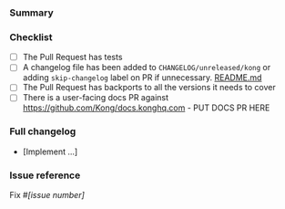 <!--
NOTE: Please read the CONTRIBUTING.md guidelines before submitting your patch,
and ensure you followed them all:
https://github.com/Kong/kong/blob/master/CONTRIBUTING.md#contributing
-->

### Summary

<!--- Why is this change required? What problem does it solve? -->

### Checklist

- [ ] The Pull Request has tests
- [ ] A changelog file has been added to `CHANGELOG/unreleased/kong` or adding `skip-changelog` label on PR if unnecessary. [README.md](https://github.com/Kong/kong/blob/master/CHANGELOG/README.md)
- [ ] The Pull Request has backports to all the versions it needs to cover
- [ ] There is a user-facing docs PR against https://github.com/Kong/docs.konghq.com - PUT DOCS PR HERE

### Full changelog

* [Implement ...]

### Issue reference

<!--- If it fixes an open issue, please link to the issue here. -->
Fix #_[issue number]_
